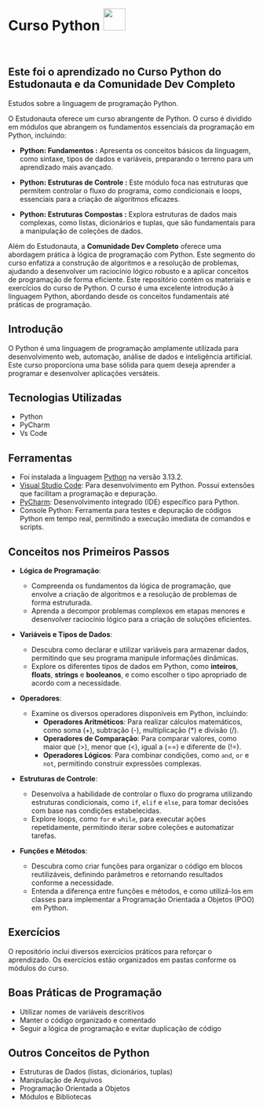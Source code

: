 <h1> Curso Python <img height="45" src="https://user-images.githubusercontent.com/25181517/183423507-c056a6f9-1ba8-4312-a350-19bcbc5a8697.png"/> </h1>
<br>
<h2> Este foi o aprendizado no Curso Python do Estudonauta e da Comunidade Dev Completo </h2>
<p> Estudos sobre a linguagem de programação Python. </p>
O Estudonauta oferece um curso abrangente de Python. O curso é dividido em módulos que abrangem os fundamentos essenciais da programação em Python, incluindo:

  * **Python: Fundamentos :** Apresenta os conceitos básicos da linguagem, como sintaxe, tipos de dados e variáveis, preparando o terreno para um aprendizado mais avançado.

  * **Python: Estruturas de Controle :** Este módulo foca nas estruturas que permitem controlar o fluxo do programa, como condicionais e loops, essenciais para a criação de algoritmos eficazes.

  * **Python: Estruturas Compostas :** Explora estruturas de dados mais complexas, como listas, dicionários e tuplas, que são fundamentais para a manipulação de coleções de dados.

Além do Estudonauta, a **Comunidade Dev Completo** oferece uma abordagem prática à lógica de programação com Python. Este segmento do curso enfatiza a construção de algoritmos e a resolução de problemas, ajudando a desenvolver um raciocínio lógico robusto e a aplicar conceitos de programação de forma eficiente.
Este repositório contém os materiais e exercícios do curso de Python. O curso é uma excelente introdução à linguagem Python, abordando desde os conceitos fundamentais até práticas de programação.

## Introdução
O Python é uma linguagem de programação amplamente utilizada para desenvolvimento web, automação, análise de dados e inteligência artificial. Este curso proporciona uma base sólida para quem deseja aprender a programar e desenvolver aplicações versáteis.

## Tecnologias Utilizadas
* Python
* PyCharm 
* Vs Code

## Ferramentas
* Foi instalada a linguagem [Python](https://www.python.org/downloads/) na versão 3.13.2.
* [Visual Studio Code](https://code.visualstudio.com/): Para desenvolvimento em Python. Possui extensões que facilitam a programação e depuração.
* [PyCharm](https://www.jetbrains.com/pycharm/): Desenvolvimento integrado (IDE) específico para Python.
* Console Python: Ferramenta para testes e depuração de códigos Python em tempo real, permitindo a execução imediata de comandos e scripts.

## Conceitos nos Primeiros Passos
* **Lógica de Programação**: 
  - Compreenda os fundamentos da lógica de programação, que envolve a criação de algoritmos e a resolução de problemas de forma estruturada.
  - Aprenda a decompor problemas complexos em etapas menores e desenvolver raciocínio lógico para a criação de soluções eficientes.

* **Variáveis e Tipos de Dados**: 
  - Descubra como declarar e utilizar variáveis para armazenar dados, permitindo que seu programa manipule informações dinâmicas.
  - Explore os diferentes tipos de dados em Python, como **inteiros**, **floats**, **strings** e **booleanos**, e como escolher o tipo apropriado de acordo com a necessidade.

* **Operadores**: 
  - Examine os diversos operadores disponíveis em Python, incluindo:
    - **Operadores Aritméticos**: Para realizar cálculos matemáticos, como soma (+), subtração (-), multiplicação (*) e divisão (/).
    - **Operadores de Comparação**: Para comparar valores, como maior que (>), menor que (<), igual a (==) e diferente de (!=).
    - **Operadores Lógicos**: Para combinar condições, como `and`, `or` e `not`, permitindo construir expressões complexas.

* **Estruturas de Controle**: 
  - Desenvolva a habilidade de controlar o fluxo do programa utilizando estruturas condicionais, como `if`, `elif` e `else`, para tomar decisões com base nas condições estabelecidas.
  - Explore loops, como `for` e `while`, para executar ações repetidamente, permitindo iterar sobre coleções e automatizar tarefas.

* **Funções e Métodos**: 
  - Descubra como criar funções para organizar o código em blocos reutilizáveis, definindo parâmetros e retornando resultados conforme a necessidade.
  - Entenda a diferença entre funções e métodos, e como utilizá-los em classes para implementar a Programação Orientada a Objetos (POO) em Python.

## Exercícios
O repositório inclui diversos exercícios práticos para reforçar o aprendizado. Os exercícios estão organizados em pastas conforme os módulos do curso.

## Boas Práticas de Programação
* Utilizar nomes de variáveis descritivos
* Manter o código organizado e comentado
* Seguir a lógica de programação e evitar duplicação de código

## Outros Conceitos de Python
* Estruturas de Dados (listas, dicionários, tuplas)
* Manipulação de Arquivos
* Programação Orientada a Objetos
* Módulos e Bibliotecas